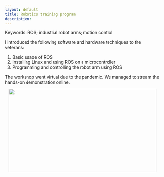 ```yaml
---
layout: default
title: Robotics training program
description: 
---
```


Keywords: ROS; industrial robot arms; motion control

I introduced the following software and hardware techniques to the veterans:
1. Basic usage of ROS
2. Installing Linux and using ROS on a microcontroller
3. Programming and controlling the robot arm using ROS

The workshop went virtual due to the pandemic. We managed to stream the hands-on demonstration online.
<br/>
<center>
<img src="../images/robotics-training.png" width="480" height="270"/>
</center>
<br/>